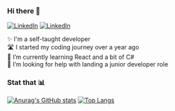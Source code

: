 ### Hi there 👋

[![LinkedIn](https://img.shields.io/badge/linkedin-0A66C2?style=for-the-badge&logo=LinkedIn)](https://www.linkedin.com/in/johnbdot/)
[![LinkedIn](https://img.shields.io/badge/twitter-fff?style=for-the-badge&logo=Twitter)](https://twitter.com/johnny_parlay)

✨ I'm a self-taught developer  
🛣 I started my coding journey over a year ago  
🌱 I’m currently learning React and a bit of C#  
🤔 I’m looking for help with landing a junior developer role

### Stat that 📊

[![Anurag's GitHub stats](https://github-readme-stats.vercel.app/api?username=johnbdot)](https://github.com/anuraghazra/github-readme-stats)
[![Top Langs](https://github-readme-stats.vercel.app/api/top-langs/?username=johnbdot)](https://github.com/anuraghazra/github-readme-stats)
